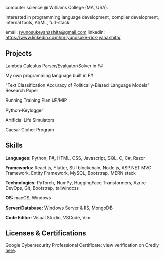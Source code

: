 computer science @ Williams College (MA, USA). 

interested in programming language development, compiler development, internal tools, AI/ML, full-stack.

email: ryunosukeyanashita@gmail.com
linkedin: https://www.linkedin.com/in/ryunosuke-rick-yanashita/

## Projects

Lambda Calculus Parser/Evaluator/Solver in F#

My own programming language built in F#

"Text Classification Accuracy of Politically-Biased Language Models" Research Paper

Running Training Plan LP/MIP

Python-Keylogger

Artificial Life Simulators

Caesar Cipher Program

## Skills

**Languages:** Python, F#, HTML, CSS, Javascript, SQL, C, C#, Razor

**Frameworks:** React.js, Flutter, SUI blockchain, Node.js, ASP.NET MVC Framework, Entity Framework, MySQL, Bootstrap, MERN stack

**Technologies:** PyTorch, NumPy, HuggingFace Transformers, Azure DevOps, Git, Bootstrap, tailwindcss

**OS:** macOS, Windows

**Server/Database:** Windows Server & IIS, MongoDB

**Code Editor:** Visual Studio, VSCode, Vim

## Licenses & Certifications
Google Cybersecurity Professional Certificate: view verification on Credly [here](https://www.credly.com/badges/931329fe-14a8-4bff-9282-b9dfacfe50e3/linked_in_profile).
